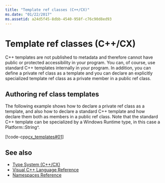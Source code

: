 ```yaml
---
title: "Template ref classes (C++/CX)"
ms.date: "01/22/2017"
ms.assetid: a24d5f45-8dbb-4540-958f-c76c90d8ed93
---
```

# Template ref classes (C++/CX)

C++ templates are not published to metadata and therefore cannot have public or protected accessibility in your program. You can, of course, use standard C++ templates internally in your program. In addition, you can define a private ref class as a template and you can declare an explicitly specialized template ref class as a private member in a public ref class.

## Authoring ref class templates

The following example shows how to declare a private ref class as a template, and also how to declare a standard C++ template and how declare them both as members in a public ref class. Note that the standard C++ template can be specialized by a Windows Runtime type, in this case a Platform::String^.

[!code-cpp[cx_templates#01](../cppcx/codesnippet/CPP/templatedemo/class1.h#01)]

## See also

- [Type System (C++/CX)](../cppcx/type-system-c-cx.md)
- [Visual C++ Language Reference](../cppcx/visual-c-language-reference-c-cx.md)
- [Namespaces Reference](../cppcx/namespaces-reference-c-cx.md)
